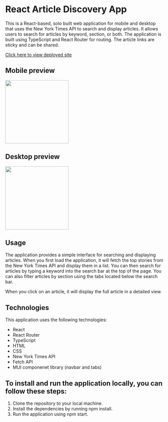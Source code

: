 # React Article Discovery App
This is a React-based, solo built web application for mobile and desktop that uses the New York Times API to search and display articles. It allows users to search for articles by keyword, section, or both. The application is built using TypeScript and React Router for routing. The article links are sticky and can be shared. 

[Click here to view deployed site](https://reader-app-ten.vercel.app/)

## Mobile preview
<img align="center" height="200rem" src="https://user-images.githubusercontent.com/110144802/222586007-416f5d57-331f-4f67-9779-feae89cefc75.gif"/>

## Desktop preview
<img align="center" height="200rem" src="https://user-images.githubusercontent.com/110144802/222587120-fc8954c4-df66-4086-901b-ffe850cacca6.gif"/>

## Usage
The application provides a simple interface for searching and displaying articles. When you first load the application, it will fetch the top stories from the New York Times API and display them in a list. You can then search for articles by typing a keyword into the search bar at the top of the page. You can also filter articles by section using the tabs located below the search bar.

When you click on an article, it will display the full article in a detailed view.

## Technologies
This application uses the following technologies:

- React
- React Router
- TypeScript
- HTML
- CSS
- New York Times API
- Fetch API
- MUI componenet library (navbar and tabs)

## To install and run the application locally, you can follow these steps:

1. Clone the repository to your local machine.
2. Install the dependencies by running npm install.
3. Run the application using npm start.
